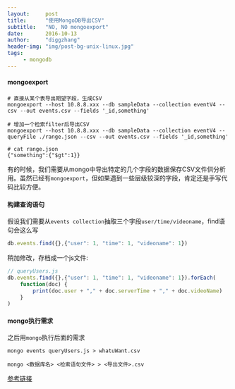 ```yaml
---
layout:     post
title:      "使用MongoDB导出CSV"
subtitle:   "NO, NO mongoexport"
date:       2016-10-13
author:     "diggzhang"
header-img: "img/post-bg-unix-linux.jpg"
tags:
     - mongodb
---
```


#### mongoexport

```shell
# 直接从某个表导出期望字段，生成CSV
mongoexport --host 10.8.8.xxx --db sampleData --collection eventV4 --csv --out events.csv --fields '_id,something'

# 增加一个检索filter后导出CSV
mongoexport --host 10.8.8.xxx --db sampleData --collection eventV4 --queryFile ./range.json --csv --out events.csv --fields '_id,something'

# cat range.json
{"something":{"$gt":1}}
```

有的时候，我们需要从mongo中导出特定的几个字段的数据保存CSV文件供分析用。虽然已经有`mongoexport`，但如果遇到一些层级较深的字段，肯定还是手写代码比较方便。

#### 构建查询语句

假设我们需要从`events collection`抽取三个字段`user/time/videoname`，find语句会这么写

```javascript
db.events.find({},{"user": 1, "time": 1, "videoname": 1})
```

稍加修改，存档成一个js文件:

```javascript
// queryUsers.js
db.events.find({},{"user": 1, "time": 1, "videoname": 1}).forEach(
    function(doc) {
        print(doc.user + "," + doc.serverTime + "," + doc.videoName)
    }
)
```

#### mongo执行需求

之后用`mongo`执行后面的需求

```shell
mongo events queryUsers.js > whatuWant.csv

mongo <数据库名> <检索语句文件> > <导出文件>.csv
```

[参考链接](http://stackoverflow.com/questions/14478304/redirect-output-of-mongo-query-to-a-csv-file)
